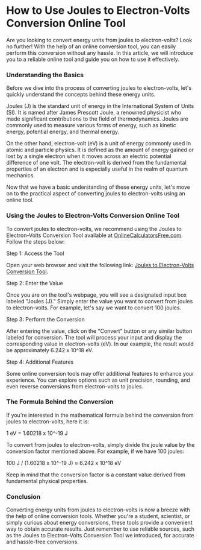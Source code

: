 How to Use Joules to Electron-Volts Conversion Online Tool
==========================================================

Are you looking to convert energy units from joules to electron-volts? Look no further! With the help of an online conversion tool, you can easily perform this conversion without any hassle. In this article, we will introduce you to a reliable online tool and guide you on how to use it effectively.

### Understanding the Basics

Before we dive into the process of converting joules to electron-volts, let's quickly understand the concepts behind these energy units.

Joules (J) is the standard unit of energy in the International System of Units (SI). It is named after James Prescott Joule, a renowned physicist who made significant contributions to the field of thermodynamics. Joules are commonly used to measure various forms of energy, such as kinetic energy, potential energy, and thermal energy.

On the other hand, electron-volt (eV) is a unit of energy commonly used in atomic and particle physics. It is defined as the amount of energy gained or lost by a single electron when it moves across an electric potential difference of one volt. The electron-volt is derived from the fundamental properties of an electron and is especially useful in the realm of quantum mechanics.

Now that we have a basic understanding of these energy units, let's move on to the practical aspect of converting joules to electron-volts using an online tool.

### Using the Joules to Electron-Volts Conversion Online Tool

To convert joules to electron-volts, we recommend using the Joules to Electron-Volts Conversion Tool available at [OnlineCalculatorsFree.com](http://OnlineCalculatorsFree.com). Follow the steps below:

Step 1: Access the Tool

Open your web browser and visit the following link: [Joules to Electron-Volts Conversion Tool](https://www.onlinecalculatorsfree.com/convert/joules-to-electron-volts.html).

Step 2: Enter the Value

Once you are on the tool's webpage, you will see a designated input box labeled "Joules (J)." Simply enter the value you want to convert from joules to electron-volts. For example, let's say we want to convert 100 joules.

Step 3: Perform the Conversion

After entering the value, click on the "Convert" button or any similar button labeled for conversion. The tool will process your input and display the corresponding value in electron-volts (eV). In our example, the result would be approximately 6.242 x 10^18 eV.

Step 4: Additional Features

Some online conversion tools may offer additional features to enhance your experience. You can explore options such as unit precision, rounding, and even reverse conversions from electron-volts to joules.

### The Formula Behind the Conversion

If you're interested in the mathematical formula behind the conversion from joules to electron-volts, here it is:

1 eV = 1.60218 x 10^-19 J

To convert from joules to electron-volts, simply divide the joule value by the conversion factor mentioned above. For example, if we have 100 joules:

100 J / (1.60218 x 10^-19 J) ≈ 6.242 x 10^18 eV

Keep in mind that the conversion factor is a constant value derived from fundamental physical properties.

### Conclusion

Converting energy units from joules to electron-volts is now a breeze with the help of online conversion tools. Whether you're a student, scientist, or simply curious about energy conversions, these tools provide a convenient way to obtain accurate results. Just remember to use reliable sources, such as the Joules to Electron-Volts Conversion Tool we introduced, for accurate and hassle-free conversions.